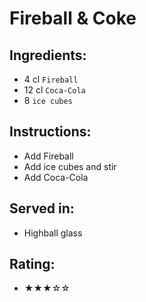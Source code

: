 # Fireball & Coke

## Ingredients:
- 4 cl `Fireball`
- 12 cl `Coca-Cola`
- 8 `ice cubes`

## Instructions:
- Add Fireball
- Add ice cubes and stir
- Add Coca-Cola

## Served in:
- Highball glass

## Rating:
- ★★★☆☆